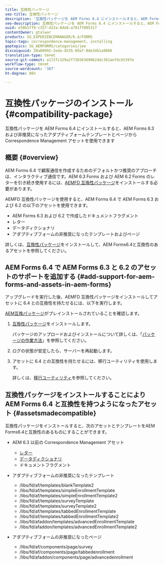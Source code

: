 ```yaml
---
title: 互換性パッケージ
seo-title: 互換性パッケージ
description: '互換性パッケージを AEM Forms 6.4 にインストールすると、AEM Forms 6.3 および非推奨になったアダプティブォームテンプレートとページから Correspondence Management アセットを使用できます '
seo-description: 互換性パッケージを AEM Forms 6.4 にインストールすると、AEM Forms 6.3 および非推奨になったアダプティブォームテンプレートとページから Correspondence Management アセットを使用できます
uuid: e50b1ff9-c357-422a-8da8-a791ff805317
contentOwner: gtalwar
products: SG_EXPERIENCEMANAGER/6.4/FORMS
topic-tags: correspondence-management, installing
geptopics: SG_AEMFORMS/categories/jee
discoiquuid: 38a80992-2eda-4535-89af-0de34b1a9686
translation-type: tm+mt
source-git-commit: a172fc329a2f73b563690624dc361aefdcb5397e
workflow-type: tm+mt
source-wordcount: '387'
ht-degree: 86%

---
```



# 互換性パッケージのインストール{#compatibility-package}

互換性パッケージを AEM Forms 6.4 にインストールすると、AEM Forms 6.3 および非推奨になったアダプティブォームテンプレートとページから Correspondence Management アセットを使用できます

## 概要 {#overview}

AEM Forms 6.4 で顧客通信を作成するためのデフォルトかつ推奨のアプローチは、インタラクティブ通信です。AEM 6.3 Forms および AEM 6.2 Forms のレターを引き続き使用するには、[AEMFD 互換性パッケージ](https://www.adobeaemcloud.com/content/marketplace/marketplaceProxy.html?packagePath=/content/companies/public/adobe/packages/cq640/fd/AEM-FORMS-6.4-COMPAT)をインストールする必要があります。

AEMFD 互換性パッケージを使用すると、AEM Forms 6.4 で AEM Forms 6.3 および 6.2 の以下のアセットを使用できます。

* AEM Forms 6.3 および 6.2 で作成したドキュメントフラグメント
* レター
* データディクショナリ
* アダプティブフォームの非推奨になったテンプレートおよびページ

詳しくは、[互換性パッケージ](/help/forms/using/compatibility-package.md#assetsmadecompatible)をインストールして、AEM Forms6.4と互換性のあるアセットを参照してください。

## AEM Forms 6.4 で AEM Forms 6.3 と 6.2 のアセットのサポートを追加する {#add-support-for-aem-forms-and-assets-in-aem-forms}

アップグレードを実行した後、AEMFD 互換性パッケージをインストールしてアセットに 6.4 との互換性を持たせるには、以下を実行します。

[AEM互換パッケージ](/help/sites-deploying/backward-compatibility.md)がプレインストールされていることを確認します。

1. [互換性パッケージ](https://www.adobeaemcloud.com/content/marketplace/marketplaceProxy.html?packagePath=/content/companies/public/adobe/packages/cq640/fd/AEM-FORMS-6.4-COMPAT)をインストールします。

   パッケージのアップロードおよびインストールについて詳しくは、「[パッケージの作業方法](/help/sites-administering/package-manager.md)」を参照してください。

1. ログの状態が安定したら、サーバーを再起動します。
1. アセットに 6.4 との互換性を持たせるには、移行ユーティリティを使用します。

   詳しくは、[移行ユーティリティ](/help/forms/using/migration-utility.md)を参照してください。

## 互換性パッケージをインストールすることにより AEM Forms 6.4 と互換性を持つようになったアセット {#assetsmadecompatible}

互換性パッケージをインストールすると、次のアセットとテンプレートをAEM Forms6.4と互換性のあるものにすることができます。

* AEM 6.3 以前の Correspondence Management アセット

   * [レター](/help/forms/using/create-letter.md)
   * [データディクショナリ](/help/forms/using/data-dictionary.md)
   * ドキュメントフラグメント

* アダプティブフォームの非推奨になったテンプレート

   * /libs/fd/af/templates/blankTemplate2
   * /libs/fd/af/templates/simpleEnrollmentTemplate
   * /libs/fd/af/templates/simpleEnrollmentTemplate2
   * /libs/fd/af/templates/surveyTemplate
   * /libs/fd/af/templates/surveyTemplate2
   * /libs/fd/af/templates/tabbedEnrollmentTemplate
   * /libs/fd/af/templates/tabbedEnrollmentTemplate2
   * /libs/fd/afaddon/templates/advancedEnrollmentTemplate
   * /libs/fd/afaddon/templates/advancedEnrollmentTemplate2

* アダプティブフォームの非推奨になったページ

   * /libs/fd/af/components/page/survey
   * /libs/fd/af/components/page/tabbedenrollment
   * /libs/fd/afaddon/components/page/advancedenrollment

